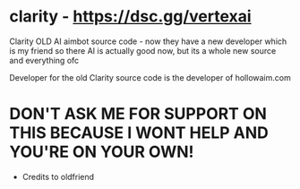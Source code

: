# clarity - https://dsc.gg/vertexai
Clarity OLD AI aimbot source code - now they have a new developer which is my friend so there AI is actually good now, but its a whole new source and everything ofc

Developer for the old Clarity source code is the developer of hollowaim.com

# DON'T ASK ME FOR SUPPORT ON THIS BECAUSE I WONT HELP AND YOU'RE ON YOUR OWN!

- Credits to oldfriend
